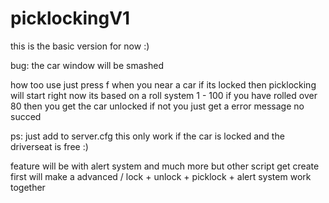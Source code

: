 # picklockingV1

this is the basic version for now :)


bug: the car window will be smashed 


how too use just press f when you near a car if its locked then picklocking will start
right now its based on a roll system 1 - 100 if you have rolled over 80 then you get the car unlocked if not you just get a error message no succed


ps: just add to server.cfg this only work if the car  is locked and the driverseat is free :) 


feature will be with alert system and much more but other script get create first will make a advanced / lock + unlock + picklock + alert system work together 
